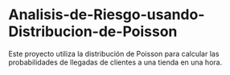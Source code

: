 # Analisis-de-Riesgo-usando-Distribucion-de-Poisson
Este proyecto utiliza la distribución de Poisson para calcular las probabilidades de llegadas de clientes a una tienda en una hora.
